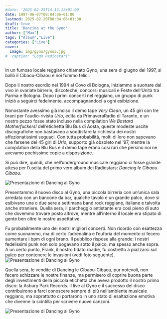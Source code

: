 ```yaml
---
#date: '2025-02-25T14:13:12+01:00'
date: 1997-06-07T08:04:06+01:00
lastmod: 2025-02-20T08:04:06+01:00
draft: true
title: 'Dancing at the Gyno'
author: ["Max"]
tags: ["Album","Live"]
categories: ["Live"]
cover:
  image: img/gyno/gyno3.jpg
#  caption: "Logo Radiostars"
---
```

In un fumoso locale reggiano chiamato Gyno, una sera di giugno del 1997, si ballò il Cibaou-Cibaou e noi fummo felici.

<!--more-->

Dopo il nostro esordio nel 1994 al Covo di Bologna, iniziammo a suonare dal vivo in svariate birrerie, discoteche, concorsi musicali e Feste dell’Unità tra Parma e Bologna. Dopo i primi concerti nel reggiano, un gruppo di punk iniziò a seguirci fedelmente, accompagnandoci a ogni esibizione.

Nonostante avessimo già inciso il demo tape *Very Clean*, un 45 giri con tre brani per l'audio-rivista *Urlo*, edita da PrimaveraRadio di Taranto, e un nostro pezzo fosse stato incluso nella compilation *We Bastard Motherfuckers!* dell’etichetta Blu Bus di Aosta, queste modeste uscite discografiche non bastavano a soddisfare la richiesta dei nostri affezionatissimi seguaci. Con tutta probabilità, molti di loro non sapevano che farsene del 45 giri di *Urlo*, supporto già obsoleto nel ‘97, mentre la compilation della Blu Bus e il demo tape erano così rari che persino noi ne avevamo pochissime copie a disposizione.

Si può dire, quindi, che nell’underground musicale reggiano ci fosse grande attesa per l’uscita del primo vero album dei Radiostars: *Dancing le Cibaou-Cibaou*.

![Presentazione di Dancing al Gyno](/img/gyno/gyno2.jpg)

Presentammo il nuovo disco al Gyno, una piccola birreria con un’unica sala arredata con un bancone da bar, qualche tavolo e un grande palco, dove si esibivano una o due sere a settimana band rock reggiane, italiane e talvolta anche straniere. Quella sera, il parcheggio antistante era così pieno di auto che dovemmo trovare posto altrove, mentre all’interno il locale era stipato di gente ben oltre le nostre aspettative.

Fu probabilmente uno dei nostri migliori concerti. Non ricordo con esattezza come suonammo, ma di certo l’adrenalina e l’euforia del momento ci fecero aumentare i bpm di ogni brano. Il pubblico rispose alla grande: i nostri fedelissimi punk non solo pogavano sotto il palco, ma spesso anche sopra. A un certo punto, Frank, il nostro fidato roadie, fu costretto a piazzarsi sul palco per contenere le invasioni (vedi foto seguente).
![Presentazione di Dancing al Gyno](/img/gyno/gyno3.jpg)

Quella sera, le vendite di Dancing le Cibaou-Cibaou, pur notevoli, non fecero schizzare le nostre finanze, ma permisero di coprire buona parte degli investimenti della piccola etichetta che aveva prodotto il nostro primo disco: la Asbury Park Records. Il live al Gyno e il successo del disco contribuirono a farci conoscere sempre di più nell’ambiente musicale reggiano, ma soprattutto ci portarono in uno stato di esaltazione emotiva che divenne la scintilla per scrivere nuove canzoni.

![Presentazione di Dancing al Gyno](/img/gyno/gyno1.jpg)

